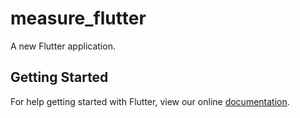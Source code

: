 # measure_flutter

A new Flutter application.

## Getting Started

For help getting started with Flutter, view our online
[documentation](https://flutter.io/).
